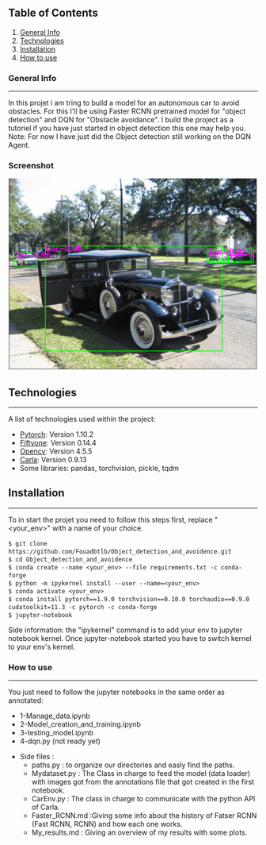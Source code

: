 ## Table of Contents
1. [General Info](#general-info)
2. [Technologies](#technologies)
3. [Installation](#installation)
5. [How to use](#how-to-use)
### General Info
***
In this projet i am tring to build a model for an autonomous car to avoid obstacles.
For this I'll be using Faster RCNN pretrained model for "object detection" and DQN for "Obstacle avoidance". 
I build the project as a tutoriel if you have just started in object detection this one may help you.
Note: For now I have just did the Object detection still working on the DQN Agent.
### Screenshot
![Image text](Images/Car.png)
## Technologies
***
A list of technologies used within the project:
* [Pytorch](https://pytorch.org/): Version 1.10.2 
* [Fiftyone](https://voxel51.com/): Version 0.14.4
* [Opencv](https://opencv.org/): Version 4.5.5
* [Carla](https://carla.org/): Version 0.9.13
* Some libraries: pandas, torchvision, pickle, tqdm
## Installation
***
To in start the projet you need to follow this steps first, replace "<your_env>" with a name of your choice.
```
$ git clone https://github.com/Fouadbtlb/Object_detection_and_avoidence.git
$ cd Object_detection_and_avoidence
$ conda create --name <your_env> --file requirements.txt -c conda-forge
$ python -m ipykernel install --user --name=<your_env>
$ conda activate <your_env>
$ conda install pytorch==1.9.0 torchvision==0.10.0 torchaudio==0.9.0 cudatoolkit=11.3 -c pytorch -c conda-forge
$ jupyter-notebook
```
Side information: the "ipykernel" command is to add your env to jupyter notebook kernel. Once jupyter-notebook started you have to switch kernel to your env's kernel.

### How to use
***
You just need to follow the jupyter notebooks in the same order as annotated:
* 1-Manage_data.ipynb
* 2-Model_creation_and_training.ipynb
* 3-testing_model.ipynb
* 4-dqn.py (not ready yet)
- Side files :
    * paths.py : to organize our directories and easly find the paths.
    * Mydataset.py : The Class in charge to feed the model (data loader) with images got from the annotations file that got created in the first notebook.
    * CarEnv.py : The class in charge to communicate with the python API of Carla.
    * Faster_RCNN.md :Giving some info about the history of Fatser RCNN (Fast RCNN, RCNN) and how each one works.
    * My_results.md : Giving an overview of my results with some plots.


